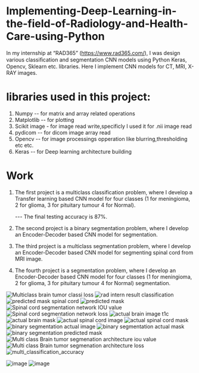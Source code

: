 # Implementing-Deep-Learning-in-the-field-of-Radiology-and-Health-Care-using-Python
In my internship at “RAD365” (https://www.rad365.com/), I was design various classiﬁcation and segmentation CNN models using Python Keras, Opencv, Sklearn etc. libraries. Here I implement CNN models for CT, MRI, X-RAY images.

# libraries used in this project:
1. Numpy -- for matrix and array related operations
2. Matplotlib -- for plotting
3. Scikit image - for image read write,specificly I used it for .nii image read
4. pydicom -- for dicom image array read
5. Opencv -- for image processings opperation like blurring,thresholding etc etc.
6. Keras -- for Deep learning architecture building

# Work

1. The first project is a multiclass classification problem, where I develop a Transfer learning based CNN model for four classes (1 for meningioma, 2 for glioma, 3 for pituitary    tumour 4 for Normal).

   --- The final testing accuracy is 87%.
   
2. The second project is a binary segmentation problem, where I develop an Encoder-Decoder based CNN model for segmentation.

3. The third project is a multiclass segmentation problem, where I develop an Encoder-Decoder based CNN model for segmenting spinal cord from MRI image.

4. The fourth project is a segmentation problem, where I develop an Encoder-Decoder based CNN model for four classes (1 for meningioma, 2 for glioma, 3 for pituitary tumour 4 for    Normal) segmentation.

![Multiclass brain tumor classi loss](https://user-images.githubusercontent.com/33135767/92586083-70937080-f2b3-11ea-8d54-714c26596e4c.png)
![rad intern result classification](https://user-images.githubusercontent.com/33135767/92586092-72f5ca80-f2b3-11ea-8f79-2b809b4f2f83.png)
![predicted mask spinal cord](https://user-images.githubusercontent.com/33135767/92586088-71c49d80-f2b3-11ea-9101-95a385801e11.png)
![predicted mask](https://user-images.githubusercontent.com/33135767/92586091-725d3400-f2b3-11ea-868e-d5648b6b31c3.png)
![Spinal cord segmentation network IOU value](https://user-images.githubusercontent.com/33135767/92586094-738e6100-f2b3-11ea-9468-b71b6c622f63.png)
![Spinal cord segmentation network loss](https://user-images.githubusercontent.com/33135767/92586095-738e6100-f2b3-11ea-9bc2-003ca044c901.png)
![actual brain image t1c](https://user-images.githubusercontent.com/33135767/92586098-7426f780-f2b3-11ea-89d7-95145325f813.png)
![actual brain mask](https://user-images.githubusercontent.com/33135767/92586100-74bf8e00-f2b3-11ea-8b50-7f191e408e78.png)
![actual spinal cord image](https://user-images.githubusercontent.com/33135767/92586103-74bf8e00-f2b3-11ea-87fa-6dd5e656b215.png)
![actual spinal cord mask](https://user-images.githubusercontent.com/33135767/92586104-75582480-f2b3-11ea-8b01-4424c3d8ede2.png)
![binary segmentation actual image](https://user-images.githubusercontent.com/33135767/92586105-75f0bb00-f2b3-11ea-9579-247c5ee86bd7.png)
![binary segmentation actual mask](https://user-images.githubusercontent.com/33135767/92586109-76895180-f2b3-11ea-91d1-2923463bcc94.png)
![binary segmentation predicted mask](https://user-images.githubusercontent.com/33135767/92586110-76895180-f2b3-11ea-8359-5cb1fee64728.png)
![Multi class Brain tumor segmenation architecture iou value](https://user-images.githubusercontent.com/33135767/92586112-7721e800-f2b3-11ea-9987-0f124216ff68.png)
![Multi class Brain tumor segmenation architecture loss](https://user-images.githubusercontent.com/33135767/92586115-77ba7e80-f2b3-11ea-92f2-df45201d7d34.png)
![multi_classification_accuracy](https://user-images.githubusercontent.com/33135767/92586117-77ba7e80-f2b3-11ea-8104-19dc75670035.png)

![image](https://user-images.githubusercontent.com/33135767/92586254-a46e9600-f2b3-11ea-8b24-bb838960dd90.png)
![image](https://user-images.githubusercontent.com/33135767/92586289-ac2e3a80-f2b3-11ea-8cf0-5438a054e481.png)
